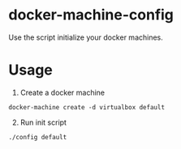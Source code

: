 docker-machine-config
=====================

Use the script initialize your docker machines.


Usage
=======

1. Create a docker machine

```
docker-machine create -d virtualbox default
```

2. Run init script

```
./config default
```
